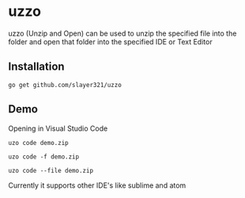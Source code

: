 
# uzzo

uzzo (Unzip and Open) can be used to unzip the specified
		   file into the folder and open that folder into the specified IDE or Text Editor

## Installation

```
go get github.com/slayer321/uzzo
```

## Demo

Opening in Visual Studio Code

`uzo code demo.zip`

`uzo code -f demo.zip`

`uzo code --file demo.zip`

Currently it supports other IDE's like sublime and atom